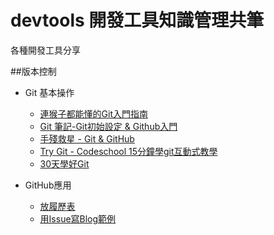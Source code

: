 # devtools 開發工具知識管理共筆

各種開發工具分享

##版本控制
- Git 基本操作
  - [連猴子都能懂的Git入門指南](https://backlogtool.com/git-guide/tw/)
  - [Git 筆記-Git初始設定 & Github入門](http://tech.marsw.tw/blog/2013/08/16/git-notes-github)
  - [手殘救星 - Git & GitHub](http://note.drx.tw/2015/05/git-and-github-basic-with-sourcetree.html)
  - [Try Git - Codeschool 15分鐘學git互動式教學](https://try.github.io/levels/1/challenges/1)
  - [30天學好Git](https://github.com/doggy8088/Learn-Git-in-30-days)

- GitHub應用
  - [放履歷表](https://github.com/deedy/Deedy-Resume)
  - [用Issue寫Blog範例](http://www.evanlin.com/about-blog-on-github-issue/)
